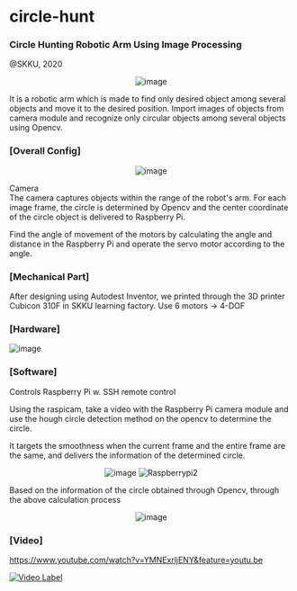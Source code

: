 # circle-hunt
### Circle Hunting Robotic Arm Using Image Processing

@SKKU, 2020<div align=center>
![image](https://github.com/moonjayden/circle-hunt/assets/139466574/0128872d-4027-45ba-8511-dda0e81023a9)
<div align=left>
It is a robotic arm which is made to find only desired object among several objects and move it to the desired position. Import images of objects from camera module and recognize only circular objects among several objects using Opencv.


 
### [Overall Config]
<div align=center>

![image](https://github.com/moonjayden/circle-hunt/assets/139466574/867ab801-93b9-493b-988a-bc78097bac88)
<div align=left>

Camera  
The camera captures objects within the range of the robot's arm. For each image frame, the circle is determined by Opencv and the center coordinate of the circle object is delivered to Raspberry Pi. 

Find the angle of movement of the motors by calculating the angle and distance in the Raspberry Pi and operate the servo motor according to the angle.
 

### [Mechanical Part]  
After designing using Autodest Inventor, we printed through the 3D printer Cubicon 310F in SKKU learning factory.
Use 6 motors -> 4-DOF


### [Hardware]<div align=center>
![image](https://github.com/moonjayden/circle-hunt/assets/139466574/e7dd4199-df17-4497-b40f-f8dc10834bf7)
<div align=left>

 
 
### [Software]
Controls Raspberry Pi w. SSH remote control

Using the raspicam, take a video with the Raspberry Pi camera module and use the hough circle detection method on the opencv to determine the circle. 

It targets the smoothness when the current frame and the entire frame are the same, and delivers the information of the determined circle.<div align=center>
![image](https://github.com/moonjayden/circle-hunt/assets/139466574/79d56f3d-e759-4102-b713-722fb0f89f3d)
![Raspberrypi2](https://github.com/moonjayden/circle-hunt/assets/139466574/bef41c04-663b-468b-b209-877e9cfdb09a)

<div align=left>
Based on the information of the circle obtained through Opencv, through the above calculation process
 
<div align=center>
 
![image](https://github.com/moonjayden/circle-hunt/assets/139466574/498ceaa9-1d85-4c3c-9a9b-bd804cefa63e)


<div align=left>
 
### [Video]
https://www.youtube.com/watch?v=YMNExrljENY&feature=youtu.be

[![Video Label](http://img.youtube.com/vi/YMNExrljENY/0.jpg)](https://youtu.be/YMNExrljENY)
 

